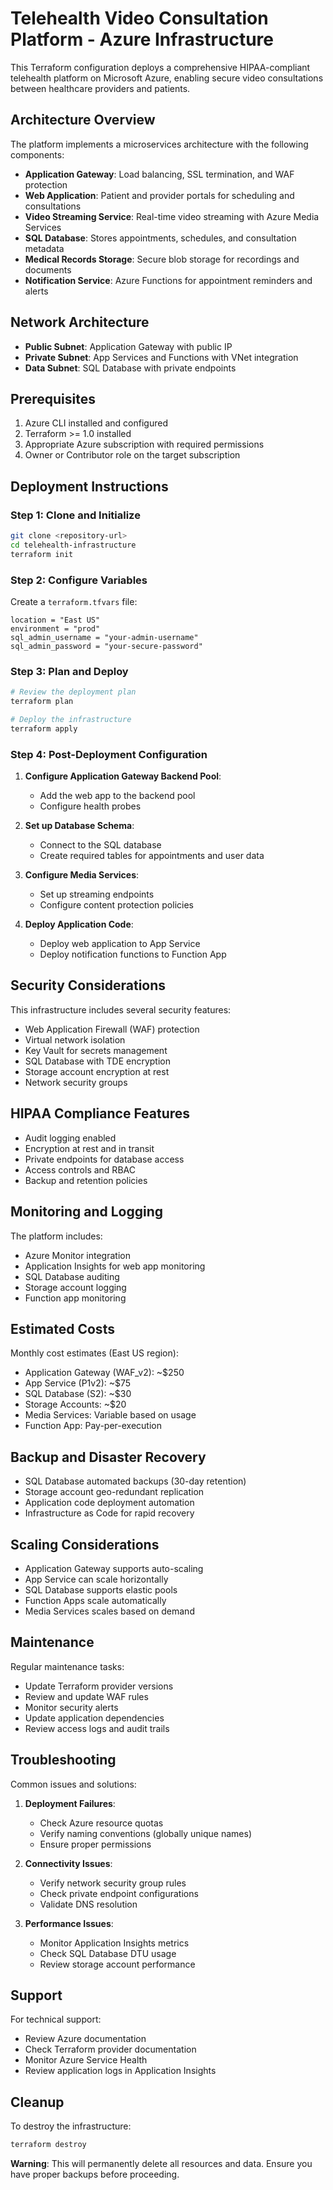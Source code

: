 # Telehealth Video Consultation Platform - Azure Infrastructure

This Terraform configuration deploys a comprehensive HIPAA-compliant telehealth platform on Microsoft Azure, enabling secure video consultations between healthcare providers and patients.

## Architecture Overview

The platform implements a microservices architecture with the following components:

- **Application Gateway**: Load balancing, SSL termination, and WAF protection
- **Web Application**: Patient and provider portals for scheduling and consultations
- **Video Streaming Service**: Real-time video streaming with Azure Media Services
- **SQL Database**: Stores appointments, schedules, and consultation metadata
- **Medical Records Storage**: Secure blob storage for recordings and documents
- **Notification Service**: Azure Functions for appointment reminders and alerts

## Network Architecture

- **Public Subnet**: Application Gateway with public IP
- **Private Subnet**: App Services and Functions with VNet integration
- **Data Subnet**: SQL Database with private endpoints

## Prerequisites

1. Azure CLI installed and configured
2. Terraform >= 1.0 installed
3. Appropriate Azure subscription with required permissions
4. Owner or Contributor role on the target subscription

## Deployment Instructions

### Step 1: Clone and Initialize

```bash
git clone <repository-url>
cd telehealth-infrastructure
terraform init
```

### Step 2: Configure Variables

Create a `terraform.tfvars` file:

```hcl
location = "East US"
environment = "prod"
sql_admin_username = "your-admin-username"
sql_admin_password = "your-secure-password"
```

### Step 3: Plan and Deploy

```bash
# Review the deployment plan
terraform plan

# Deploy the infrastructure
terraform apply
```

### Step 4: Post-Deployment Configuration

1. **Configure Application Gateway Backend Pool**:
   - Add the web app to the backend pool
   - Configure health probes

2. **Set up Database Schema**:
   - Connect to the SQL database
   - Create required tables for appointments and user data

3. **Configure Media Services**:
   - Set up streaming endpoints
   - Configure content protection policies

4. **Deploy Application Code**:
   - Deploy web application to App Service
   - Deploy notification functions to Function App

## Security Considerations

This infrastructure includes several security features:

- Web Application Firewall (WAF) protection
- Virtual network isolation
- Key Vault for secrets management
- SQL Database with TDE encryption
- Storage account encryption at rest
- Network security groups

## HIPAA Compliance Features

- Audit logging enabled
- Encryption at rest and in transit
- Private endpoints for database access
- Access controls and RBAC
- Backup and retention policies

## Monitoring and Logging

The platform includes:

- Azure Monitor integration
- Application Insights for web app monitoring
- SQL Database auditing
- Storage account logging
- Function app monitoring

## Estimated Costs

Monthly cost estimates (East US region):
- Application Gateway (WAF_v2): ~$250
- App Service (P1v2): ~$75
- SQL Database (S2): ~$30
- Storage Accounts: ~$20
- Media Services: Variable based on usage
- Function App: Pay-per-execution

## Backup and Disaster Recovery

- SQL Database automated backups (30-day retention)
- Storage account geo-redundant replication
- Application code deployment automation
- Infrastructure as Code for rapid recovery

## Scaling Considerations

- Application Gateway supports auto-scaling
- App Service can scale horizontally
- SQL Database supports elastic pools
- Function Apps scale automatically
- Media Services scales based on demand

## Maintenance

Regular maintenance tasks:
- Update Terraform provider versions
- Review and update WAF rules
- Monitor security alerts
- Update application dependencies
- Review access logs and audit trails

## Troubleshooting

Common issues and solutions:

1. **Deployment Failures**:
   - Check Azure resource quotas
   - Verify naming conventions (globally unique names)
   - Ensure proper permissions

2. **Connectivity Issues**:
   - Verify network security group rules
   - Check private endpoint configurations
   - Validate DNS resolution

3. **Performance Issues**:
   - Monitor Application Insights metrics
   - Check SQL Database DTU usage
   - Review storage account performance

## Support

For technical support:
- Review Azure documentation
- Check Terraform provider documentation
- Monitor Azure Service Health
- Review application logs in Application Insights

## Cleanup

To destroy the infrastructure:

```bash
terraform destroy
```

**Warning**: This will permanently delete all resources and data. Ensure you have proper backups before proceeding.